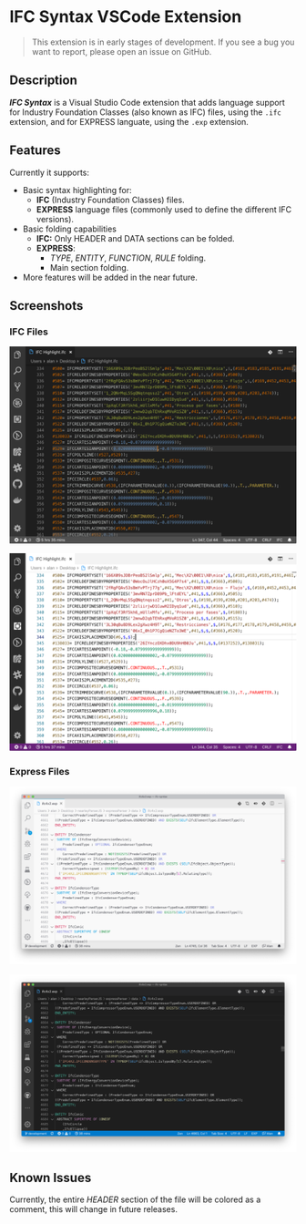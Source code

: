 # IFC Syntax VSCode Extension

> This extension is in early stages of development. If you see a bug you want to report, please open an issue on GitHub.

## Description

***IFC Syntax*** is a Visual Studio Code extension that adds language support for Industry Foundation Classes (also known as IFC) files, using the `.ifc` extension, and for EXPRESS languate, using the `.exp` extension.

## Features

Currently it supports:

* Basic syntax highlighting for:
  * **IFC** (Industry Foundation Classes) files.
  * **EXPRESS** language files (commonly used to define the different IFC versions).
* Basic folding capabilities
  * **IFC:** Only HEADER and DATA sections can be folded.
  * **EXPRESS**:
    * *TYPE*, *ENTITY*, *FUNCTION*, *RULE* folding.
    * Main section folding.
* More features will be added in the near future.

## Screenshots

### IFC Files

![Example of dark theme with IFC Syntax extension](https://github.com/AlanRynne/ifc-syntax/raw/master/docs/assets/images/ifcHighlight-Dark-Enabled.png)

![Example of light theme with IFC Syntax extension](https://github.com/AlanRynne/ifc-syntax/raw/master/docs/assets/images/ifcHighlight-Light-Enabled.png)

### Express Files

![Example of express file using a light theme](https://github.com/AlanRynne/ifc-syntax/raw/master/docs/assets/images/expSyntaxHighlight-Light.png)

![Example of express file using a dark theme](https://github.com/AlanRynne/ifc-syntax/raw/master/docs/assets/images/expSyntaxHighlight-Dark.png)

## Known Issues

Currently, the entire *HEADER* section of the file will be colored as a comment, this will change in future releases.
